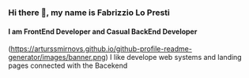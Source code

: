 ### Hi there 👋, my name is Fabrizzio Lo Presti
#### I am FrontEnd Developer and Casual BackEnd Developer
(https://arturssmirnovs.github.io/github-profile-readme-generator/images/banner.png)
I like develope web systems and  landing pages connected with the Bacekend

<!--
**FabrizzioLoPresti/FabrizzioLoPresti** is a ✨ _special_ ✨ repository because its `README.md` (this file) appears on your GitHub profile.

Here are some ideas to get you started:

- 🔭 I’m currently working on ...
- 🌱 I’m currently learning ...
- 👯 I’m looking to collaborate on ...
- 🤔 I’m looking for help with ...
- 💬 Ask me about ...
- 📫 How to reach me: ...
- 😄 Pronouns: ...
- ⚡ Fun fact: ...
-->

